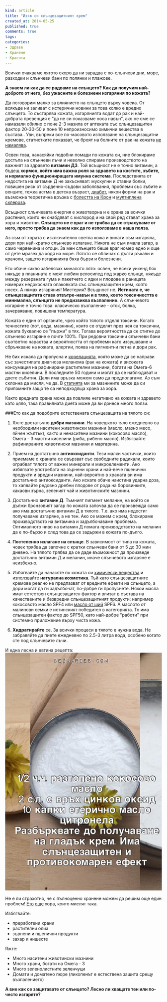 ```yaml
---
kind: article
title: "Изяж си слънцезащитният крем"
created_at: 2014-05-25 
published: true
comments: true
tags:
categories:
- Здраве
- Хранене
- Красота
--- 
```

Всички очакваме лятото скоро да ни зарадва с по-слънчеви дни, море, разходки и слънчеви бани по полянки и плажове. 

**А знаем ли как да се радваме на слънцето? Как да получим най-доброто от него, без ужасните и болезнени изгаряния по кожата?**

Да поговорим малко за влиянието на слънцето върху човека. От всякъде ни заливат с истерични новини за това колко е вредно слънцето. То състарява кожата, изгарянията водат до рак и най-добрата превенция e "да не си показваме носа навън", ако не сме се намазали обилно с поне 2-3 мазила от аптеката със слънцезащитен фактор 20-30-50 и поне 10 непроизносимо химични вещества в състава..
Уви, въпреки все по-масовото използване на слънцезащитни кремове, статистките показват, че броят на болните от рак на кожата [не намалява](http://seer.cancer.gov/statfacts/html/melan.html). 

<!-- more -->

Освен това, нанасяйки подобни помади по кожата си, ние блокираме достъпа на слънчеви лъчи и неволно спираме производството на важният за здравето **витамин Д3**. Той всъщност не е точно витамин, а бъдещ **хормон, който има важна роля за здравето на костите, зъбите, и нормално функциониращата имунна система**. Последствията от недостига на витамин Д не закъсняват: мускулни и ставни болки, повишен риск от сърдечно-съдови заболявания, проблеми със зъбите и венците, тежка астма в детска възраст, [диабет](http://www.webmd.com/diabetes/guide/type-2-diabetes), някои форми на рак и възможна теоретична връзка с [болестта на Крон](https://www.vitamindcouncil.org/vitamin-d-news/vitamin-d-deficiency-linked-to-active-crohns-disease/) и [мултиплена склероза](http://www.webmd.com/multiple-sclerosis/default.htm).

Всъщност слънчевата енергия е животворна и е храна за всички растения, които ни снабдяват с кислород и на свой ред стават храна за хора и животни. **Слънцето не е враг и не трябва да се страхуваме от него, просто трябва да знаем как да го използваме в наша полза.**

Аз съм от хората с изключително светла кожа и винаги съм изгаряла, дори при най-кратко слънчево излагане. Никога не съм имала загар, а само червенина и отоци. За мен слънцето беше враг номер едно и още от дете мразех да ходя на море. Лятото се обличах с дълги ръкави и крачоли, защото изгарянията бяха бързи и болезнени.

Ето обаче какво забелязах миналото лято: освен, че всеки уикенд бях някъде в планината с моят любим велосипед под жарко слънце, някъде между резервната гума и пакетчето с ядки и плодове в раницата намерих недокосната опаковката със слънцезащитен крем, която носех. А нямах изгаряния! Мистерия? Всъщност не.  **Истината е, че слънцезащитата става отвътре-навън и в тяло, което токсичността е минимална, слънцето не предизвиква възпаление.** А слънчевото изгаряне е точно това: класическо възпаление - оток, болка, зачервяване, повишена температура.

Кожата е един от органите, чрез който тялото отделя токсини. Когато течностите (пот, вода, мазнини), които се отделят през нея са токсични, кожата буквално се "пържи" в тях. Тогава вероятността да се стигне до слънчево изгаряне е почти 100%. При редовни токсични слънчеви бани съответно нараства и вероятността от проблеми като изсушаване и сбръчкване на кожата, алергии, поява на пигментни петна и дори рак.

Не бих искала да пропусна и [корелацията](http://www.dldewey.com/hydroil.htm), която може да се направи със зачестилата диагноза меланома (рак на кожата) и високата консумация на рафинирани растителни мазнини, богати на Омега-6 мастни киселини. В последните 50 години и могат да се наблюдават и двете събития. Дали има връзка можем само да предполагаме. Аз съм склонна да мисля, че да. В [статията](/blog/2014-04-08-%D0%B7%D0%B0%D1%89%D0%BE-%D0%BD%D0%B8%D0%BA%D0%BE%D0%B3%D0%B0-%D0%BD%D0%B5-%D1%82%D1%80%D1%8F%D0%B1%D0%B2%D0%B0-%D0%B4%D0%B0-%D1%8F%D0%B4%D0%B5%D1%82%D0%B5-%D0%BC%D0%B0%D1%80%D0%B3%D0%B0%D1%80%D0%B8%D0%BD/) ми за мазнините може да си припомните защо те са неподходяща храна за хора.

Както вредната храна може да повлияе негативно на  кожата и здравето като цяло, така правилната диета може да ви донесе много ползи.

###Ето как да подобрите естествената слънцезащита на тялото си:

1. Яжте достатъчно **добри мазнини**. На човешкото тяло ежедневно са необходими наситени животински мазнини (масло, мазно месо, яйчен жълтък), както и ненаситени мазнини (кокосово масло), Омега - 3 мастни киселини (риба, рибено масло). Избягвайте рафинираните животински мазнини и маргарина.

2. Прием на достатъчно **антиоксиданти**. Тези малки частички, които приемаме с храната се свързват със свободните радикали, които ограбват тялото от важни минерали и микроелементи. Ако избягвате употребата на зърнени храни и най-вече пшенични продукти и вредни мазнини, най-вероятно в храната ви има достатъчно антиоксиданти. Ако искате обаче наистина ударна доза, то хапвайте редовно дребни плодове от рода на боровинките, какаови зърна, зеленият чай и животинските мазнини.

3. Достатъчно **витамин Д**. Тъмният пигмент меланин, на който се дължи бронзовият загар по кожата започва да се произвежда само ако има достатъчно витамин Д в тялото. Т.е. ако има недостиг получаваме изгаряне, а не тен. Ако се мажем с крем, блокираме производството на витамина и задълбочаваме проблема. Оптималното ниво на витамин Д помага производството на меланин да е по-бързо и след това да се задържи в кожата по-дълго.

4. **Постепенно излагане на слънце**. В зависимост от типа на кожата, човек трябва да започне с кратки слънчеви бани от 5 до 30 мин дневно. На тялото трябва да се даде възможност да произведе достатъчно витамин Д и меланин, иначе слънчевото изгаряне е неизбежно.

5. Избягвайте да нанасяте по кожата си [химически вещества](http://www.nature.com/clpt/journal/v89/n1/abs/clpt2010227a.html) и използвайте **натурална козметика**. Тъй като слънцезащитните кремове реално не предпазват от вредните ефекти на слънцето, а дори могат да ги задълбочат, по-добре ги пропуснете. Някои масла имат естествен слънцезащитен фактор и влизат в състава на качествените и безвредни слънцезащитният продукти: например кокосовото масло SPF4 или [масло от ший](http://theglamlaboratory.blogspot.com/2011/06/cracking-code-shea-butter-and-spf.html) SPF6. А маслото от малинови семки е истинският победител в категорията. То има слънцезащитен фактор до SPF50, като най-добре "работи" при системно приложение върху чиста кожа.

6. **Хидратирайте** се. За всички процеси в тялото е нужна вода. Не забравяйте да пиете ежедневно по 2.5-3 литра вода, особено когато сте под слънчевите лъчи.

И една лесна и евтина рецепта:
![sunsc](/images/posts/sunsc.jpg)

Не е ли страхотно, че с пълноценно хранене можем да решим още един проблем! [Ето](http://www.marksdailyapple.com/forum/thread27271.html) [още](http://www.marksdailyapple.com/8-natural-ways-to-prevent-a-sunburn-and-sunscreens-not-one-of-them/#axzz32jepnEmn) хора, които мислят така.

Избягвайте:

* преработени храни
* растителни олиа
* зърнени и пшенични продукти
* захар и нишесте

Яжте:

* Много наситени животински мазнини
* Много храни, богати на Омега - 3
* Много зеленолистните зеленчуци
* Домати и доматено пюре (ликопенът е естествена защита срещу възпалението)

**А вие как се защитавате от слънцето? Лесно ли хващате тен или по-често изгаряте?**
